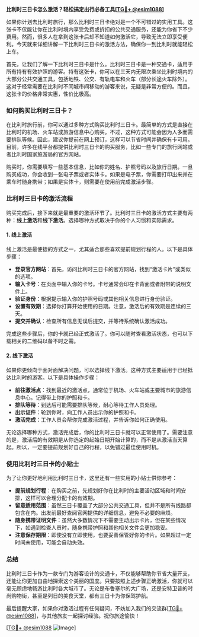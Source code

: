 **比利时三日卡怎么激活？轻松搞定出行必备工具[[TG💪+ @esim1088](https://t.me/s/esim1088)]**

如果你计划去比利时旅行，那么比利时三日卡绝对是一个不可错过的实用工具。这张卡不仅能让你在比利时境内享受免费或折扣的公共交通服务，还能为你省下不少费用。然而，很多人在拿到这张卡后却不知道如何激活它，导致无法立即享受便利。今天就来详细讲解一下比利时三日卡的激活方法，确保你一到比利时就能轻松上车。

首先，让我们了解一下比利时三日卡是什么。比利时三日卡是一种交通卡，适用于所有持有有效护照的游客。持有这张卡，你可以在三天内无限次乘坐比利时境内的大部分公共交通工具，包括地铁、公交、有轨电车和火车（部分长途火车除外）。这对于经常需要在比利时不同城市间移动的游客来说，无疑是非常方便的。而且，这张卡的价格非常实惠，性价比极高。

### 如何购买比利时三日卡？

在比利时旅行前，你可以通过多种方式购买比利时三日卡。最简单的方式是直接在比利时的机场、火车站或旅游信息中心购买。不过，这种方式可能会因为人多而需要排队等候。因此，建议你提前在网上预订，这样可以节省时间并确保有卡可用。目前，许多在线平台都提供比利时三日卡的购买服务，比如一些专门的旅行网站或者比利时国家旅游局的官方网站。

购买时，你需要填写一些基本信息，比如你的姓名、护照号码以及旅行日期。一旦购买成功，你会收到一张电子票或者实体卡。如果是电子票，你需要打印出来并在乘车时随身携带；如果是实体卡，则需要在使用前完成激活步骤。

### 比利时三日卡的激活流程

购买完成后，接下来就是最重要的激活环节了。比利时三日卡的激活方式主要有两种：**线上激活**和**线下激活**。选择哪种方式取决于你的个人习惯和实际需求。

#### 1. 线上激活

线上激活是最便捷的方式之一，尤其适合那些喜欢提前规划行程的人。以下是具体步骤：

- **登录官方网站**：首先，访问比利时三日卡的官方网站，找到“激活卡片”或类似的选项。
- **输入卡号**：在页面中输入你的卡号。卡号通常会印在卡背面或者附带的说明文件上。
- **验证身份**：根据提示输入你的护照号码或其他相关信息进行身份验证。
- **设置有效期**：选择你打算开始使用的日期。注意，激活后的有效期是连续的三天。
- **提交并确认**：检查所有信息无误后提交，并等待系统确认激活成功。

完成这些步骤后，你的卡就已经正式激活了。你可以随时查看激活状态，也可以下载相关的二维码以备不时之需。

#### 2. 线下激活

如果你更倾向于面对面解决问题，可以选择线下激活。这种方式主要适用于已经抵达比利时的游客。以下是具体操作步骤：

- **前往激活点**：找到最近的激活点，通常位于机场、火车站或主要城市的旅游信息中心。记得带上你的护照和卡。
- **排队等待**：到达后可能需要排队等候，耐心等待工作人员处理。
- **出示证件**：轮到你时，向工作人员出示你的护照和卡。
- **激活完成**：工作人员会帮你完成激活过程，并告诉你如何正确使用。

无论选择哪种方式，激活完成后，你的比利时三日卡就可以正常使用了。需要注意的是，激活后的有效期是从你选定的起始日期开始计算的，而不是从激活当天算起。所以，一定要提前规划好自己的行程，以免错过最佳使用时机。

### 使用比利时三日卡的小贴士

为了让你更好地利用比利时三日卡，这里还有一些实用的小贴士供你参考：

- **提前规划行程**：在购买之前，先规划好你在比利时的主要活动区域和时间安排，这样可以合理分配卡的有效期。
- **留意适用范围**：虽然三日卡覆盖了大部分公共交通工具，但并不是所有线路都包含在内。出发前最好查阅官网提供的详细信息，避免不必要的麻烦。
- **随身携带证明文件**：虽然大多数情况下不需要主动出示卡片，但在某些情况下，如遇到检查人员时，随身携带护照和其他相关文件会更加稳妥。
- **注意保存期限**：即使没有立即使用，也要妥善保管好你的卡片。如果超过一定时间未使用，可能会自动失效。

### 总结

比利时三日卡作为一款专门为游客设计的交通卡，不仅能够帮助你节省大量开支，还能让你更加自由地探索这个美丽的国度。只要按照上述步骤正确激活，你就可以毫无顾虑地畅游比利时各大城市了。无论是布鲁塞尔的大广场，还是安特卫普的时尚购物街，甚至是列日的美食天堂，都有三日卡为你保驾护航。

最后提醒大家，如果你对激活过程有任何疑问，不妨加入我们的交流群[[TG💪+ @esim1088](https://t.me/s/esim1088)]，与其他旅友一起探讨经验。祝你旅途愉快！

[[TG💪+ @esim1088](https://t.me/s/esim1088) ![Image](https://i.postimg.cc/4NQfJmqS/Snipaste-2025-05-13-00-14-12.png)]